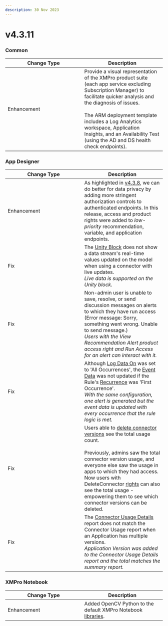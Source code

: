 ```yaml
---
description: 30 Nov 2023
---
```


# v4.3.11

### Common

<table><thead><tr><th width="229">Change Type</th><th>Description</th></tr></thead><tbody><tr><td>Enhancement</td><td>Provide a visual representation of the XMPro product suite (each app service excluding Subscription Manager) to facilitate quicker analysis and the diagnosis of issues. <br><br>The ARM deployment template includes a Log Analytics workspace, Application Insights, and an Availability Test (using the AD and DS health check endpoints).</td></tr></tbody></table>

### App Designer

<table><thead><tr><th width="229">Change Type</th><th>Description</th></tr></thead><tbody><tr><td>Enhancement</td><td>As highlighted in <a href="v4.3.8.md#app-designer">v4.3.8</a>, we can do better for data privacy by adding more stringent authorization controls to authenticated endpoints. In this release, access and product rights were added to <em>low-priority</em> recommendation, variable, and application endpoints. </td></tr><tr><td>Fix</td><td>The <a href="../../blocks-toolbox/visualizations/unity.md">Unity Block</a> does not show a data stream's real-time values updated on the model when using a connector with live updates.<br><em>Live data is supported on the Unity block.</em></td></tr><tr><td>Fix</td><td>Non-admin user is unable to save, resolve, or send discussion messages on alerts to which they have run access (Error message: Sorry, something went wrong. Unable to send message.)<br><em>Users with the View Recommendation Alert product access right and Run Access for an alert can interact with it.</em></td></tr><tr><td>Fix</td><td>Although <a href="../../concepts/recommendation/rule.md#log-data-on">Log Data On</a> was set to 'All Occurrences', the <a href="../../concepts/recommendation/recommendation-alert.md#event-data">Event Data</a> was not updated if the Rule's <a href="../../concepts/recommendation/rule.md#recurrence">Recurrence</a> was 'First Occurrence'.<br><em>With the same configuration, one alert is generated but the event data is updated with every occurrence that the rule logic is met.</em></td></tr><tr><td>Fix</td><td>Users able to <a href="../../how-tos/connectors/manage-connectors.md#versions-of-a-connector">delete connector versions</a> see the total usage count.<br><br>Previously, admins saw the total connector version usage, and everyone else saw the usage in apps to which they had access. Now users with DeleteConnector <a href="../../administration/subscriptions-admin/manage-user-access.md#data-stream-designer-rights-and-roles">rights</a> can also see the total usage - empowering them to see which connector versions can be deleted.</td></tr><tr><td>Fix</td><td>The <a href="../../../how-tos/manage-site-settings.md#connector-usage-details-report">Connector Usage Details</a> report does not match the Connector Usage report when an Application has multiple versions.<br><em>Application Version was added to the Connector Usage Details report and the total matches the summary report.</em> </td></tr></tbody></table>

### XMPro Notebook

<table><thead><tr><th width="229">Change Type</th><th>Description</th></tr></thead><tbody><tr><td>Enhancement</td><td>Added OpenCV Python to the default XMPro Notebook <a href="../../concepts/xmpro-ai/xmpro-notebook.md#libraries">libraries</a>.</td></tr></tbody></table>
